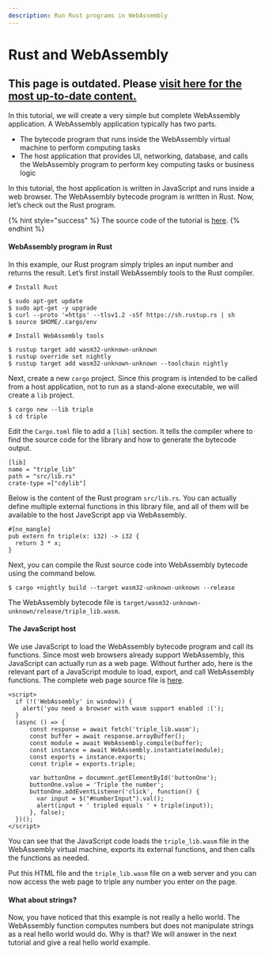 ```yaml
---
description: Run Rust programs in WebAssembly
---
```


# Rust and WebAssembly

## This page is outdated. Please [visit here for the most up-to-date content.](https://www.secondstate.io/articles/rust-and-webassembly/)

In this tutorial, we will create a very simple but complete WebAssembly application. A WebAssembly application typically has two parts.

* The bytecode program that runs inside the WebAssembly virtual machine to perform computing tasks
* The host application that provides UI, networking, database, and calls the WebAssembly program to perform key computing tasks or business logic

In this tutorial, the host application is written in JavaScript and runs inside a web browser. The WebAssembly bytecode program is written in Rust. Now, let’s check out the Rust program. 

{% hint style="success" %}
The source code of the tutorial is [here](https://github.com/second-state/wasm-learning/tree/master/browser/triple).
{% endhint %}

#### **WebAssembly program in Rust**

In this example, our Rust program simply triples an input number and returns the result. Let’s first install WebAssembly tools to the Rust compiler. 

```text
# Install Rust

$ sudo apt-get update
$ sudo apt-get -y upgrade
$ curl --proto '=https' --tlsv1.2 -sSf https://sh.rustup.rs | sh
$ source $HOME/.cargo/env
```

```text
# Install WebAssembly tools

$ rustup target add wasm32-unknown-unknown
$ rustup override set nightly
$ rustup target add wasm32-unknown-unknown --toolchain nightly
```

Next, create a new `cargo` project. Since this program is intended to be called from a host application, not to run as a stand-alone executable, we will create a `lib` project.

```text
$ cargo new --lib triple
$ cd triple
```

Edit the `Cargo.toml` file to add a `[lib]` section. It tells the compiler where to find the source code for the library and how to generate the bytecode output.

```text
[lib]
name = "triple_lib"
path = "src/lib.rs"
crate-type =["cdylib"]
```

Below is the content of the Rust program `src/lib.rs`. You can actually define multiple external functions in this library file, and all of them will be available to the host JaveScript app via WebAssembly. 

```text
#[no_mangle]
pub extern fn triple(x: i32) -> i32 {
  return 3 * x;
}
```

Next, you can compile the Rust source code into WebAssembly bytecode using the command below. 

```text
$ cargo +nightly build --target wasm32-unknown-unknown --release
```

The WebAssembly bytecode file is `target/wasm32-unknown-unknown/release/triple_lib.wasm`.

#### **The JavaScript host**

We use JavaScript to load the WebAssembly bytecode program and call its functions. Since most web browsers already support WebAssembly, this JavaScript can actually run as a web page. Without further ado, here is the relevant part of a JavaScript module to load, export, and call WebAssembly functions. The complete web page source file is [here](https://github.com/second-state/wasm-learning/blob/master/browser/triple/html/index.html). 

```text
<script>
  if (!('WebAssembly' in window)) {
    alert('you need a browser with wasm support enabled :(');
  }
  (async () => {
      const response = await fetch('triple_lib.wasm');
      const buffer = await response.arrayBuffer();
      const module = await WebAssembly.compile(buffer);
      const instance = await WebAssembly.instantiate(module);
      const exports = instance.exports;
      const triple = exports.triple;
      
      var buttonOne = document.getElementById('buttonOne');
      buttonOne.value = 'Triple the number';
      buttonOne.addEventListener('click', function() {
        var input = $("#numberInput").val();
        alert(input + ' tripled equals ' + triple(input));
      }, false);
  })();
</script>
```

You can see that the JavaScript code loads the `triple_lib.wasm` file in the WebAssembly virtual machine, exports its external functions, and then calls the functions as needed.

Put this HTML file and the `triple_lib.wasm` file on a web server and you can now access the web page to triple any number you enter on the page.

#### **What about strings?**

Now, you have noticed that this example is not really a hello world. The WebAssembly function computes numbers but does not manipulate strings as a real hello world would do. Why is that? We will answer in the next tutorial and give a real hello world example. 

